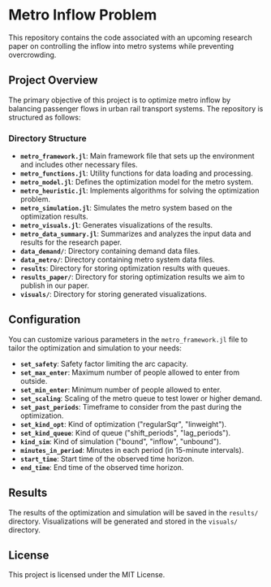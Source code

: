 # Metro Inflow Problem

This repository contains the code associated with an upcoming research paper on controlling the inflow into metro systems while preventing overcrowding.

## Project Overview

The primary objective of this project is to optimize metro inflow by balancing passenger flows in urban rail transport systems. The repository is structured as follows:

### Directory Structure

- **`metro_framework.jl`**: Main framework file that sets up the environment and includes other necessary files.
- **`metro_functions.jl`**: Utility functions for data loading and processing.
- **`metro_model.jl`**: Defines the optimization model for the metro system.
- **`metro_heuristic.jl`**: Implements algorithms for solving the optimization problem.
- **`metro_simulation.jl`**: Simulates the metro system based on the optimization results.
- **`metro_visuals.jl`**: Generates visualizations of the results.
- **`metro_data_summary.jl`**: Summarizes and analyzes the input data and results for the research paper.
- **`data_demand/`**: Directory containing demand data files.
- **`data_metro/`**: Directory containing metro system data files.
- **`results`**: Directory for storing optimization results with queues.
- **`results_paper/`**: Directory for storing optimization results we aim to publish in our paper.
- **`visuals/`**: Directory for storing generated visualizations.

## Configuration

You can customize various parameters in the `metro_framework.jl` file to tailor the optimization and simulation to your needs:

- **`set_safety`**: Safety factor limiting the arc capacity.
- **`set_max_enter`**: Maximum number of people allowed to enter from outside.
- **`set_min_enter`**: Minimum number of people allowed to enter.
- **`set_scaling`**: Scaling of the metro queue to test lower or higher demand.
- **`set_past_periods`**: Timeframe to consider from the past during the optimization.
- **`set_kind_opt`**: Kind of optimization ("regularSqr", "linweight").
- **`set_kind_queue`**: Kind of queue ("shift_periods", "lag_periods").
- **`kind_sim`**: Kind of simulation ("bound", "inflow", "unbound").
- **`minutes_in_period`**: Minutes in each period (in 15-minute intervals).
- **`start_time`**: Start time of the observed time horizon.
- **`end_time`**: End time of the observed time horizon.

## Results

The results of the optimization and simulation will be saved in the `results/` directory. Visualizations will be generated and stored in the `visuals/` directory.

## License

This project is licensed under the MIT License.
